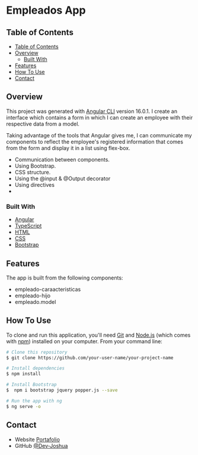 <!-- Please update value in the {}  -->

<h1 align="start">Empleados App</h1>

<!-- TABLE OF CONTENTS -->

## Table of Contents

- [Table of Contents](#table-of-contents)
- [Overview](#overview)
  - [Built With](#built-with)
- [Features](#features)
- [How To Use](#how-to-use)
- [Contact](#contact)

<!-- OVERVIEW -->

## Overview

This project was generated with [Angular CLI](https://github.com/angular/angular-cli) version 16.0.1.
I create an interface which contains a form in which I can create an employee with their respective data from a model.

Taking advantage of the tools that Angular gives me, I can communicate my components to reflect the employee's registered information that comes from the form and display it in a list using flex-box.

- Communication between components.
- Using Bootstrap.
- CSS structure.
- Using the @input & @Output decorator
- Using directives
-

### Built With

<!-- This section should list any major frameworks that you built your project using. Here are a few examples.-->

- [Angular](https://angular.io/)
- [TypeScript](https://www.typescriptlang.org/)
- [HTML](https://developer.mozilla.org/es/docs/Web/HTML)
- [CSS](https://developer.mozilla.org/es/docs/Web/CSS)
- [Bootstrap](https://getbootstrap.com/)

## Features

<!-- List the features of your application or follow the template. Don't share the figma file here :) -->

The app is built from the following components:

- empleado-caraacteristicas
- empleado-hijo
- empleado.model

## How To Use

<!-- This is an example, please update according to your application -->

To clone and run this application, you'll need [Git](https://git-scm.com) and [Node.js](https://nodejs.org/en/download/) (which comes with [npm](http://npmjs.com)) installed on your computer. From your command line:

```bash
# Clone this repository
$ git clone https://github.com/your-user-name/your-project-name

# Install dependencies
$ npm install

# Install Bootstrap
$  npm i bootstrap jquery popper.js --save

# Run the app with ng
$ ng serve -o
```

## Contact

- Website [Portafolio](https://dev-joshua.github.io/Portafolio/)
- GitHub [@Dev-Joshua](https://github.com/Dev-Joshua)
